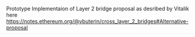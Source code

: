 Prototype Implementaion of Layer 2 bridge proposal as desribed by Vitalik here https://notes.ethereum.org/@vbuterin/cross_layer_2_bridges#Alternative-proposal